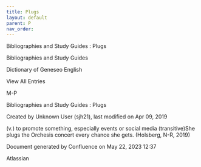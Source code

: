 ```yaml
---
title: Plugs
layout: default
parent: P
nav_order:
---
```


Bibliographies and Study Guides : Plugs

Bibliographies and Study Guides

Dictionary of Geneseo English

View All Entries

M-P

Bibliographies and Study Guides : Plugs

Created by  Unknown User (sjh21), last modified on Apr 09, 2019

(v.) to promote something, especially events or social media (transitive)She plugs the Orchesis concert every chance she gets. (Holsberg, N-R, 2019)

Document generated by Confluence on May 22, 2023 12:37

Atlassian

